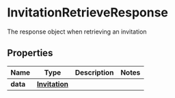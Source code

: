 

# InvitationRetrieveResponse

The response object when retrieving an invitation

## Properties

| Name | Type | Description | Notes |
|------------ | ------------- | ------------- | -------------|
|**data** | [**Invitation**](Invitation.md) |  |  |



